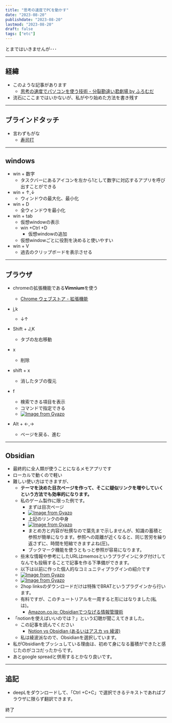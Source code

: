 ```yaml
---
title: "思考の速度でPCを動かす"
date: "2023-08-20"
publishdate: "2023-08-20"
lastmod: "2023-08-20"
draft: false
tags: ["etc"]
---
```

とまではいきませんが･･･

---

## 経緯
- このような記事があります
	- [思考の速度でパソコンを使う技術 - 分裂勘違い君劇場 by ふろむだ](https://www.furomuda.com/entry/20070212/1171244226)
- 流石にここまではいかないが、私がやり始めた方法を書き残す
---
## ブラインドタッチ

- 言わずもがな
	- [寿司打](https://sushida.net/)

---
## windows
- win + 数字
	- タスクバーにあるアイコンを左から1として数字に対応するアプリを呼び出すことができる
- win + ↑,↓
	- ウィンドウの最大化、最小化
- win + D
	- 全ウィンドウを最小化
- win + tab
	- 仮想windowの表示
	- win +Ctrl +D
		- 仮想windowの追加
	- 仮想windowごとに役割を決めると使いやすい
- win + V
	- 過去のクリップボードを表示させる
--- 
## ブラウザ
- chromeの拡張機能である**Vimnium**を使う
	- [Chrome ウェブストア - 拡張機能](https://chrome.google.com/webstore/detail/vimium/dbepggeogbaibhgnhhndojpepiihcmeb)
- j,k
	- ↓↑
- Shift + J,K
	- タブの左右移動
- x
	- 削除
- shift + x
	- 消したタブの復元
- f
	- 検索できる項目を表示
	- コマンドで指定できる
	- [![Image from Gyazo](https://i.gyazo.com/5c65df2f44b97a721e11ee41d814b718.png)](https://gyazo.com/5c65df2f44b97a721e11ee41d814b718)

- Alt + ←,→
	- ページを戻る、進む
---
## Obsidian
- 最終的に全人類が使うことになるメモアプリです
- ローカルで動くので軽い
- 難しい使い方はできますが、
	- **テーマを決めた目次ページを作って、そこに疑似リンクを増やしていくという方法でも効率的になります。**
	- 私のゲーム製作に限った例です。
		- まずは目次ページ
		- [![Image from Gyazo](https://i.gyazo.com/7ea217c6f0cb4fe855c12285cfa635ab.png)](https://gyazo.com/7ea217c6f0cb4fe855c12285cfa635ab)
		- 上記のリンクの中身
		- [![Image from Gyazo](https://i.gyazo.com/1f29d0cd3f40ff6c6fe0f6d902ef4cb7.png)](https://gyazo.com/1f29d0cd3f40ff6c6fe0f6d902ef4cb7)
		- まとめ方と内容が杜撰なので葉先まで示しませんが、知識の蓄積と参照が簡単になります。参照への距離が近くなると、同じ苦労を繰り返さずに、時間を短縮できますよね(圧)。
		- ブックマーク機能を使うともっと参照が容易になります。
	- 些末な情報や参考にしたURLはmemosというプラグインにタグ付けしてなんでも投稿することで記事を作る下準備ができます。
	- 以下は以前に作った個人的なコミュニティプラグインの紹介です
	- [![Image from Gyazo](https://i.gyazo.com/657586c620e572234d2a5ba140602e9c.png)](https://gyazo.com/657586c620e572234d2a5ba140602e9c)
	- [![Image from Gyazo](https://i.gyazo.com/3d6cce479e0e937f5ccd11c7bcd0200d.png)](https://gyazo.com/3d6cce479e0e937f5ccd11c7bcd0200d)
	- 2hop linksのダウンロードだけは特殊でBRATというプラグインから行います。
	- 有料ですが、このチュートリアルを一周すると形にはなりました(私は)。
		- [Amazon.co.jp: Obsidianでつなげる情報管理術 ](https://www.amazon.co.jp/Obsidian%E3%81%A7%E3%81%A4%E3%81%AA%E3%81%92%E3%82%8B%E6%83%85%E5%A0%B1%E7%AE%A1%E7%90%86%E8%A1%93-Pouhon-ebook/dp/B0B4K499F4)
- 「notionを使えばいいのでは？」という幻聴が聞こえてきました。
	- この記事を読んでください
		- [Notion vs Obsidian (あるいはアスカ vs 綾波)](https://pouhon.net/notion-vs-obsidian/6141/)
	- 私は綾波派なので、Obsidianを選択しています。
- 私がObsidianをプッシュしている理由は、初めて身になる蓄積ができたと感じたのがココだったからです。
- あとgoogle spreadと併用するとかなり良いです。

---

## 追記
- deepLをダウンロードして、「Ctrl +C+C」で選択できるテキストであればブラウザに限らず翻訳できます。

終了

---